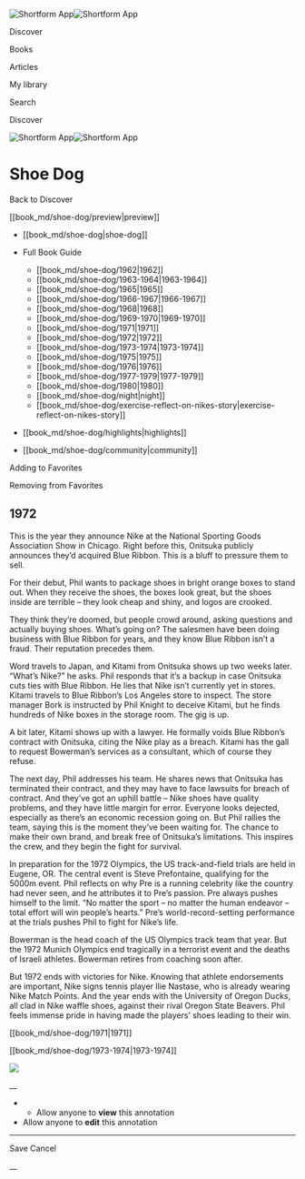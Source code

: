 ![Shortform App](/img/logo.36a2399e.svg)![Shortform App](/img/logo-dark.70c1b072.svg)

Discover

Books

Articles

My library

Search

Discover

![Shortform App](/img/logo.36a2399e.svg)![Shortform App](/img/logo-dark.70c1b072.svg)

# Shoe Dog

Back to Discover

[[book_md/shoe-dog/preview|preview]]

  * [[book_md/shoe-dog|shoe-dog]]
  * Full Book Guide

    * [[book_md/shoe-dog/1962|1962]]
    * [[book_md/shoe-dog/1963-1964|1963-1964]]
    * [[book_md/shoe-dog/1965|1965]]
    * [[book_md/shoe-dog/1966-1967|1966-1967]]
    * [[book_md/shoe-dog/1968|1968]]
    * [[book_md/shoe-dog/1969-1970|1969-1970]]
    * [[book_md/shoe-dog/1971|1971]]
    * [[book_md/shoe-dog/1972|1972]]
    * [[book_md/shoe-dog/1973-1974|1973-1974]]
    * [[book_md/shoe-dog/1975|1975]]
    * [[book_md/shoe-dog/1976|1976]]
    * [[book_md/shoe-dog/1977-1979|1977-1979]]
    * [[book_md/shoe-dog/1980|1980]]
    * [[book_md/shoe-dog/night|night]]
    * [[book_md/shoe-dog/exercise-reflect-on-nikes-story|exercise-reflect-on-nikes-story]]
  * [[book_md/shoe-dog/highlights|highlights]]
  * [[book_md/shoe-dog/community|community]]



Adding to Favorites 

Removing from Favorites 

## 1972

This is the year they announce Nike at the National Sporting Goods Association Show in Chicago. Right before this, Onitsuka publicly announces they’d acquired Blue Ribbon. This is a bluff to pressure them to sell.

For their debut, Phil wants to package shoes in bright orange boxes to stand out. When they receive the shoes, the boxes look great, but the shoes inside are terrible – they look cheap and shiny, and logos are crooked.

They think they’re doomed, but people crowd around, asking questions and actually buying shoes. What’s going on? The salesmen have been doing business with Blue Ribbon for years, and they know Blue Ribbon isn’t a fraud. Their reputation precedes them.

Word travels to Japan, and Kitami from Onitsuka shows up two weeks later. “What’s Nike?” he asks. Phil responds that it’s a backup in case Onitsuka cuts ties with Blue Ribbon. He lies that Nike isn’t currently yet in stores. Kitami travels to Blue Ribbon’s Los Angeles store to inspect. The store manager Bork is instructed by Phil Knight to deceive Kitami, but he finds hundreds of Nike boxes in the storage room. The gig is up.

A bit later, Kitami shows up with a lawyer. He formally voids Blue Ribbon’s contract with Onitsuka, citing the Nike play as a breach. Kitami has the gall to request Bowerman’s services as a consultant, which of course they refuse.

The next day, Phil addresses his team. He shares news that Onitsuka has terminated their contract, and they may have to face lawsuits for breach of contract. And they’ve got an uphill battle – Nike shoes have quality problems, and they have little margin for error. Everyone looks dejected, especially as there’s an economic recession going on. But Phil rallies the team, saying this is the moment they’ve been waiting for. The chance to make their own brand, and break free of Onitsuka’s limitations. This inspires the crew, and they begin the fight for survival.

In preparation for the 1972 Olympics, the US track-and-field trials are held in Eugene, OR. The central event is Steve Prefontaine, qualifying for the 5000m event. Phil reflects on why Pre is a running celebrity like the country had never seen, and he attributes it to Pre’s passion. Pre always pushes himself to the limit. “No matter the sport – no matter the human endeavor – total effort will win people’s hearts.” Pre’s world-record-setting performance at the trials pushes Phil to fight for Nike’s life.

Bowerman is the head coach of the US Olympics track team that year. But the 1972 Munich Olympics end tragically in a terrorist event and the deaths of Israeli athletes. Bowerman retires from coaching soon after.

But 1972 ends with victories for Nike. Knowing that athlete endorsements are important, Nike signs tennis player Ilie Nastase, who is already wearing Nike Match Points. And the year ends with the University of Oregon Ducks, all clad in Nike waffle shoes, against their rival Oregon State Beavers. Phil feels immense pride in having made the players’ shoes leading to their win.

[[book_md/shoe-dog/1971|1971]]

[[book_md/shoe-dog/1973-1974|1973-1974]]

![](https://bat.bing.com/action/0?ti=56018282&Ver=2&mid=74a8985c-5692-4d4b-b3c2-6a777e2005d6&sid=f30c5e70639211ee87d33f0876d93783&vid=f30c9700639211eeb3a75d830392c94f&vids=0&msclkid=N&pi=0&lg=en-US&sw=800&sh=600&sc=24&nwd=1&tl=Shortform%20%7C%20Book&p=https%3A%2F%2Fwww.shortform.com%2Fapp%2Fbook%2Fshoe-dog%2F1972&r=&lt=657&evt=pageLoad&sv=1&rn=662148)

__

  *   * Allow anyone to **view** this annotation
  * Allow anyone to **edit** this annotation



* * *

Save Cancel

__



